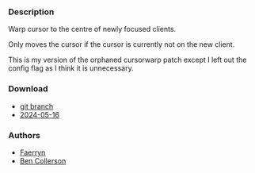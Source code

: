 ### Description
Warp cursor to the centre of newly focused clients.

Only moves the cursor if the cursor is currently not on the new client.

This is my version of the orphaned cursorwarp patch except I left out the
config flag as I think it is unnecessary.

### Download
- [git branch](https://codeberg.org/bencc/dwl/src/branch/warpcursor)
- [2024-05-16](https://codeberg.org/dwl/dwl-patches/raw/branch/main/patches/warpcursor/warpcursor.patch)

### Authors
- [Faerryn](https://github.com/faerryn)
- [Ben Collerson](https://codeberg.org/bencc)
